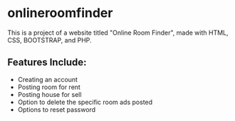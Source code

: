 # onlineroomfinder
This is a project of a website titled "Online Room Finder", made with HTML, CSS, BOOTSTRAP, and PHP.
## Features Include:
- Creating an account
- Posting room for rent
- Posting house for sell
- Option to delete the specific room ads posted
- Options to reset password

